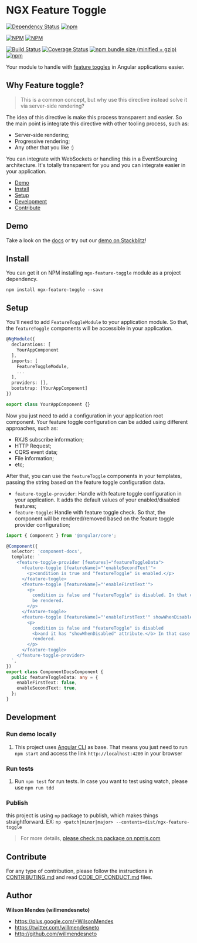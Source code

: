 # NGX Feature Toggle

[![Dependency Status](https://david-dm.org/willmendesneto/ngx-feature-toggle.svg)](https://david-dm.org/willmendesneto/ngx-feature-toggle)
[![npm](https://img.shields.io/badge/stackblitz-online-orange.svg)](https://stackblitz.com/edit/ngx-feature-toggle-sample)

[![NPM](https://nodei.co/npm/ngx-feature-toggle.png?downloads=true&downloadRank=true&stars=true)](https://npmjs.org/ngx-feature-toggle)
[![NPM](https://nodei.co/npm-dl/ngx-feature-toggle.png?height=3&months=3)](https://npmjs.org/ngx-feature-toggle)

[![Build Status](https://circleci.com/gh/willmendesneto/ngx-feature-toggle.svg?style=shield)](https://circleci.com/gh/willmendesneto/ngx-feature-toggle)
[![Coverage Status](https://coveralls.io/repos/willmendesneto/ngx-feature-toggle/badge.svg?branch=master)](https://coveralls.io/r/willmendesneto/ngx-feature-toggle?branch=master)
[![npm bundle size (minified + gzip)](https://img.shields.io/bundlephobia/minzip/ngx-feature-toggle.svg)](https://bundlephobia.com/result?p=ngx-feature-toggle)
[![npm](https://img.shields.io/npm/l/express.svg?maxAge=2592000)](/LICENSE)

Your module to handle with [feature toggles](http://martinfowler.com/bliki/FeatureToggle.html) in Angular applications easier.

## Why Feature toggle?

> This is a common concept, but why use this directive instead solve it via server-side rendering?

The idea of this directive is make this process transparent and easier. So the main point is integrate this directive with other tooling process, such as:

- Server-side rendering;
- Progressive rendering;
- Any other that you like :)

You can integrate with WebSockets or handling this in a EventSourcing architecture. It's totally transparent for you and you can integrate easier in your application.

- [Demo](#demo)
- [Install](#install)
- [Setup](#setup)
- [Development](#development)
- [Contribute](#contribute)

## Demo

Take a look on the [docs](https://willmendesneto.github.io/ngx-feature-toggle/index.html) or try out our [demo on Stackblitz](https://stackblitz.com/edit/ngx-feature-toggle-sample)!

## Install

You can get it on NPM installing `ngx-feature-toggle` module as a project dependency.

```shell
npm install ngx-feature-toggle --save
```

## Setup

You'll need to add `FeatureToggleModule` to your application module. So that, the `featureToggle` components will be accessible in your application.

```typescript
@NgModule({
  declarations: [
    YourAppComponent
  ],
  imports: [
    FeatureToggleModule,
    ...
  ],
  providers: [],
  bootstrap: [YourAppComponent]
})

export class YourAppComponent {}

```

Now you just need to add a configuration in your application root component. Your feature toggle configuration can be added using different approaches, such as:

- RXJS subscribe information;
- HTTP Request;
- CQRS event data;
- File information;
- etc;

After that, you can use the `featureToggle` components in your templates, passing the string based on the feature toggle configuration data.

- `feature-toggle-provider`: Handle with feature toggle configuration in your application. It adds the default values of your enabled/disabled features;
- `feature-toggle`: Handle with feature toggle check. So that, the component will be rendered/removed based on the feature toggle provider configuration;

```typescript
import { Component } from '@angular/core';

@Component({
  selector: 'component-docs',
  template: `
    <feature-toggle-provider [features]="featureToggleData">
      <feature-toggle [featureName]="'enableSecondText'">
        <p>condition is true and "featureToggle" is enabled.</p>
      </feature-toggle>
      <feature-toggle [featureName]="'enableFirstText'">
        <p>
          condition is false and "featureToggle" is disabled. In that case this content should not
          be rendered.
        </p>
      </feature-toggle>
      <feature-toggle [featureName]="'enableFirstText'" showWhenDisabled>
        <p>
          condition is false and "featureToggle" is disabled
          <b>and it has "showWhenDisabled" attribute.</b> In that case this content should be
          rendered.
        </p>
      </feature-toggle>
    </feature-toggle-provider>
  `,
})
export class ComponentDocsComponent {
  public featureToggleData: any = {
    enableFirstText: false,
    enableSecondText: true,
  };
}
```

## Development

### Run demo locally

1. This project uses [Angular CLI](https://cli.angular.io/) as base. That means you just need to run `npm start` and access the link `http://localhost:4200` in your browser

### Run tests

1. Run `npm test` for run tests. In case you want to test using watch, please use `npm run tdd`

### Publish

this project is using `np` package to publish, which makes things straightforward. EX: `np <patch|minor|major> --contents=dist/ngx-feature-toggle`

> For more details, [please check np package on npmjs.com](https://www.npmjs.com/package/np)

## Contribute

For any type of contribution, please follow the instructions in [CONTRIBUTING.md](https://github.com/willmendesneto/ngx-feature-toggle/blob/master/CONTRIBUTING.md) and read [CODE_OF_CONDUCT.md](https://github.com/willmendesneto/ngx-feature-toggle/blob/master/CODE_OF_CONDUCT.md) files.

## Author

**Wilson Mendes (willmendesneto)**

- <https://plus.google.com/+WilsonMendes>
- <https://twitter.com/willmendesneto>
- <http://github.com/willmendesneto>
